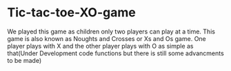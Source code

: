 # Tic-tac-toe-XO-game
We played this game as children only two players can play at a time. This game is also known as Noughts and Crosses or Xs and Os game. One player plays with X and the other player plays with O as simple as that(Under Development code functions but there is still some advancments to be made)
